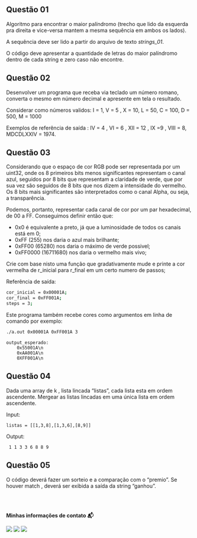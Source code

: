 ## Questão 01

Algoritmo para encontrar o maior palíndromo (trecho que lido da esquerda pra direita e vice-versa mantem a mesma sequência em ambos os lados).

A sequência deve ser lido a partir do arquivo de texto *strings_01*.

O código deve apresentar a quantidade de letras do maior palíndromo dentro de cada string e zero caso não encontre.

## Questão 02

Desenvolver um programa que receba via teclado um número romano, converta o mesmo em número decimal e apresente em tela o resultado.

Considerar como números validos: I = 1, V = 5 , X = 10, L = 50, C = 100, D = 500, M = 1000

Exemplos de referência de saída : IV = 4 , VI = 6 , XII = 12 , IX =9 , VIII = 8, MDCDLXXIV = 1974.

## Questão 03

Considerando que o espaço de cor RGB pode ser representada por um uint32, onde os 8 primeiros bits menos significantes representam o canal azul,
seguidos por 8 bits que representam a claridade de verde, que por sua vez são seguidos de 8 bits que nos dizem a intensidade do vermelho. Os 8 bits mais significantes são interpretados como o canal Alpha, ou seja, a transparência.

Podemos, portanto, representar cada canal de cor por um par hexadecimal, de 00 a FF. Conseguimos definir então que:

- 0x0 é equivalente a preto, já que a luminosidade de todos os canais está em 0; 
- 0xFF (255) nos daria o azul mais brilhante;
- 0xFF00 (65280) nos daria o máximo de verde possivel;
- 0xFF0000 (16711680) nos daria o vermelho mais vivo;

Crie com base nisto uma função que gradativamente mude e printe a cor vermelha de r_inicial para r_final em um certo numero de passos;

Referência de saída:

```bash
cor_inicial = 0x00001A; 
cor_final = 0xFF001A; 
steps = 3;
```

Este programa também recebe cores como argumentos em linha de comando
por exemplo:

```bash
./a.out 0x00001A 0xFF001A 3
```

```
output_esperado:
    0x55001A\n
    0xAA001A\n 
    0XFF001A\n
```

## Questão 04

Dada uma array de k , lista lincada “listas”, cada lista esta em ordem ascendente. Mergear as listas lincadas em uma única lista em ordem ascendente.

Input: 

```
listas = [[1,3,8],[1,3,6],[8,9]] 
```

Output: 

``` 1 1 3 3 6 8 8 9```


## Questão 05

O código deverá fazer um sorteio e a comparação com o “premio”. Se houver match , deverá ser exibida a saída da string “ganhou”.

</br>
</br>
<p align=left> <b>Minhas informações de contato 📬</b></p>
<p align=left>
<a href="https://github.com/andersonhsporto" target="_blank"><img src="https://img.shields.io/badge/Github-181717?logo=Github&logoColor=white"/></a>  
<a href="mailto:anderson.higo2@gmail.com" target="_blank"><img src="https://img.shields.io/badge/Gmail-EA4335?logo=Gmail&logoColor=white"/></a>
<a href= "https://www.linkedin.com/in/andersonhsporto/"target="_blank"><img src="https://img.shields.io/badge/linkedin-%230077B5.svg?logo=linkedin&logoColor=white"/></a>